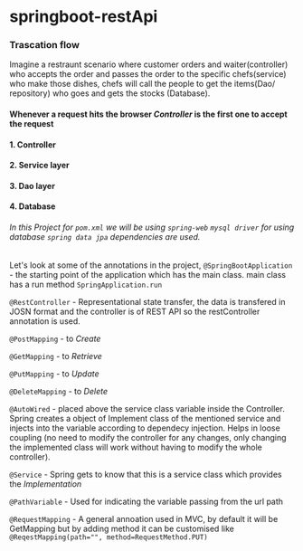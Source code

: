 # springboot-restApi

### Trascation flow

Imagine a restraunt scenario where customer orders and waiter(controller) who accepts the order and passes the order to the specific chefs(service) who make those dishes, chefs will call the people to get the items(Dao/ repository) who goes and gets the stocks (Database).
#### Whenever a request hits the browser *Controller* is the first one to accept the request
#### 1. Controller
#### 2. Service layer
#### 3. Dao layer
#### 4. Database

###### In this Project for ```pom.xml``` we will be using ```spring-web``` ```mysql driver``` for using database ```spring data jpa``` dependencies are used. 
 Let's look at some of the annotations in the project,
```@SpringBootApplication``` - the starting point of the application which has the main class. main class has a run method ```SpringApplication.run```

```@RestController``` - Representational state transfer, the data is transfered in JOSN format and the controller is of REST API so the restController annotation is used.

```@PostMapping``` - to *Create* 

```@GetMapping``` - to *Retrieve*

```@PutMapping``` - to *Update*

```@DeleteMapping``` - to *Delete*

```@AutoWired``` - placed above the service class variable inside the Controller.
Spring creates a object of Implement class of the mentioned service and injects into the variable according to dependecy injection.
Helps in loose coupling (no need to modify the controller for any changes, only changing the implemented class will work without having to modify the whole controller).

```@Service``` - Spring gets to know that this is a service class which provides the *Implementation*

```@PathVariable``` - Used for indicating the variable passing from the url path

```@RequestMapping``` - A general annoation used in MVC, by default it will be GetMapping but by adding method it can be customised like
```@ReqestMapping(path="", method=RequestMethod.PUT)```

